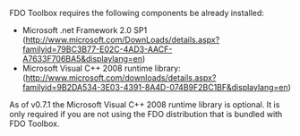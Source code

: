 FDO Toolbox requires the following components be already installed:
  * Microsoft .net Framework 2.0 SP1 (http://www.microsoft.com/DownLoads/details.aspx?familyid=79BC3B77-E02C-4AD3-AACF-A7633F706BA5&displaylang=en)
  * Microsoft Visual C++ 2008 runtime library: (http://www.microsoft.com/downloads/details.aspx?familyid=9B2DA534-3E03-4391-8A4D-074B9F2BC1BF&displaylang=en)

As of v0.7.1 the Microsoft Visual C++ 2008 runtime library is optional. It is only required if you are not using the FDO distribution that is bundled with FDO Toolbox.